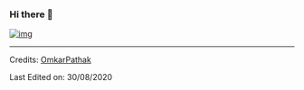 ### Hi there 👋

[![img](https://zupimages.net/up/21/44/xte4.png)](https://omkarpathak.in)

-----
Credits: [OmkarPathak](https://github.com/OmkarPathak)

Last Edited on: 30/08/2020
